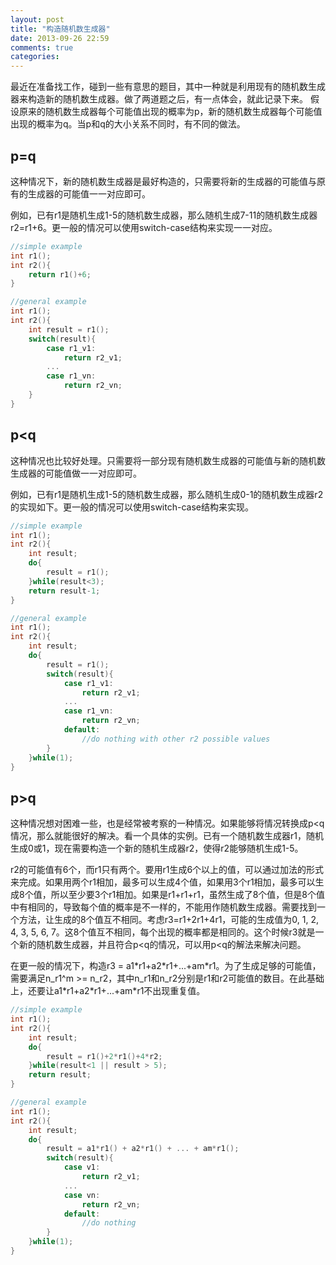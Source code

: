 ```yaml
---
layout: post
title: "构造随机数生成器"
date: 2013-09-26 22:59
comments: true
categories: 
---
```


最近在准备找工作，碰到一些有意思的题目，其中一种就是利用现有的随机数生成器来构造新的随机数生成器。做了两道题之后，有一点体会，就此记录下来。
假设原来的随机数生成器每个可能值出现的概率为p，新的随机数生成器每个可能值出现的概率为q。当p和q的大小关系不同时，有不同的做法。

## p=q
这种情况下，新的随机数生成器是最好构造的，只需要将新的生成器的可能值与原有的生成器的可能值一一对应即可。

例如，已有r1是随机生成1-5的随机数生成器，那么随机生成7-11的随机数生成器r2=r1+6。更一般的情况可以使用switch-case结构来实现一一对应。
```c
//simple example
int r1();
int r2(){
	return r1()+6;
}

//general example
int r1();
int r2(){
	int result = r1();
	switch(result){
		case r1_v1:
			return r2_v1;
		...
		case r1_vn:
			return r2_vn;
	}
}
```

## p<q
这种情况也比较好处理。只需要将一部分现有随机数生成器的可能值与新的随机数生成器的可能值做一一对应即可。

例如，已有r1是随机生成1-5的随机数生成器，那么随机生成0-1的随机数生成器r2的实现如下。更一般的情况可以使用switch-case结构来实现。
```c
//simple example
int r1();
int r2(){
	int result;
	do{
		result = r1();
	}while(result<3);
	return result-1;
}

//general example
int r1();
int r2(){
	int result;
	do{
		result = r1();
		switch(result){
			case r1_v1:
				return r2_v1;
			...
			case r1_vn:
			    return r2_vn;
			default:
				//do nothing with other r2 possible values
		}
	}while(1);
}
```

## p>q
这种情况想对困难一些，也是经常被考察的一种情况。如果能够将情况转换成p\<q情况，那么就能很好的解决。看一个具体的实例。已有一个随机数生成器r1，随机生成0或1，现在需要构造一个新的随机生成器r2，使得r2能够随机生成1-5。

r2的可能值有6个，而r1只有两个。要用r1生成6个以上的值，可以通过加法的形式来完成。如果用两个r1相加，最多可以生成4个值，如果用3个r1相加，最多可以生成8个值，所以至少要3个r1相加。如果是r1+r1+r1，虽然生成了8个值，但是8个值中有相同的，导致每个值的概率是不一样的，不能用作随机数生成器。需要找到一个方法，让生成的8个值互不相同。考虑r3=r1+2r1+4r1，可能的生成值为0, 1, 2, 4, 3, 5, 6, 7。这8个值互不相同，每个出现的概率都是相同的。这个时候r3就是一个新的随机数生成器，并且符合p\<q的情况，可以用p\<q的解法来解决问题。

在更一般的情况下，构造r3 = a1\*r1+a2\*r1+...+am\*r1。为了生成足够的可能值，需要满足n_r1^m >= n_r2，其中n_r1和n_r2分别是r1和r2可能值的数目。在此基础上，还要让a1\*r1+a2\*r1+...+am\*r1不出现重复值。
```c
//simple example
int r1();
int r2(){
	int result;
	do{
		result = r1()+2*r1()+4*r2;
	}while(result<1 || result > 5);
	return result;
}

//general example
int r1();
int r2(){
	int result;
	do{
		result = a1*r1() + a2*r1() + ... + am*r1();
		switch(result){
			case v1:
				return r2_v1;
			...
			case vn:
			    return r2_vn;
			default:
				//do nothing
		}
	}while(1);
}

```